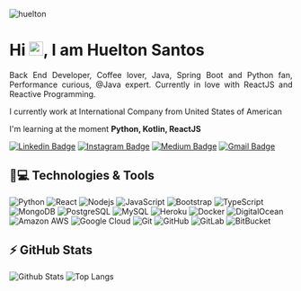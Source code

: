 <p align="left"><img src="https://komarev.com/ghpvc/?username=huelton" alt="huelton" /></p>


<h1 align = "justify"> Hi <img src="https://media.giphy.com/media/hvRJCLFzcasrR4ia7z/giphy.gif" width="25px">, I am Huelton Santos</h1>
<p align = "justify">Back End Developer, Coffee lover, Java, Spring Boot and Python fan, Performance curious, @Java expert. Currently in love with ReactJS and Reactive Programming.</p>

I currently work at International Company from United States of American

I'm learning at the moment **Python, Kotlin, ReactJS**


[![Linkedin Badge](https://img.shields.io/badge/-huelton-blue?style=flat-square&logo=Linkedin&logoColor=white&link=https://www.linkedin.com/in/hueltondihonsantos/)](https://www.linkedin.com/in/hueltondihonsantos/)
[![Instagram Badge](https://img.shields.io/badge/-huelton-purple?style=flat-square&logo=instagram&logoColor=white&link=https://www.instagram.com/huelton/?hl=pt-br)](https://instagram.com/huelton)
[![Medium Badge](https://img.shields.io/badge/-@huelton-03a57a?style=flat-square&labelColor=000000&logo=Medium&link=https://medium.com/@huelton/)](https://medium.com/@huelton)
[![Gmail Badge](https://img.shields.io/badge/-hueltondihon@gmail.com-c14438?style=flat-square&logo=Gmail&logoColor=white&link=mailto:hueltondihon@gmail.com)](mailto:hueltondihon@gmail.com)

## 🚀💻 Technologies & Tools


![Python](https://img.shields.io/badge/-Python-black?style=flat-square&logo=Python)
![React](https://img.shields.io/badge/-React-black?style=flat-square&logo=react)
![Nodejs](https://img.shields.io/badge/-Nodejs-black?style=flat-square&logo=Node.js)
![JavaScript](https://img.shields.io/badge/-JavaScript-black?style=flat-square&logo=javascript)
![Bootstrap](https://img.shields.io/badge/-Bootstrap-563D7C?style=flat-square&logo=bootstrap)
![TypeScript](https://img.shields.io/badge/-TypeScript-007ACC?style=flat-square&logo=typescript)
![MongoDB](https://img.shields.io/badge/-MongoDB-black?style=flat-square&logo=mongodb)
![PostgreSQL](https://img.shields.io/badge/-PostgreSQL-336791?style=flat-square&logo=postgresql)
![MySQL](https://img.shields.io/badge/-MySQL-black?style=flat-square&logo=mysql)
![Heroku](https://img.shields.io/badge/-Heroku-430098?style=flat-square&logo=heroku)
![Docker](https://img.shields.io/badge/-Docker-black?style=flat-square&logo=docker)
![DigitalOcean](https://img.shields.io/badge/-Digital%20Ocean-darkblue?style=flat-square&logo=digitalocean)
![Amazon AWS](https://img.shields.io/badge/Amazon%20AWS-232F3E?style=flat-square&logo=amazon-aws)
![Google Cloud](https://img.shields.io/badge/Google%20Cloud-black?style=flat-square&logo=google-cloud)
![Git](https://img.shields.io/badge/-Git-black?style=flat-square&logo=git)
![GitHub](https://img.shields.io/badge/-GitHub-181717?style=flat-square&logo=github)
![GitLab](https://img.shields.io/badge/-GitLab-FCA121?style=flat-square&logo=gitlab)
![BitBucket](https://img.shields.io/badge/-BitBucket-darkblue?style=flat-square&logo=bitbucket)

## ⚡ GitHub Stats

![Github Stats](https://github-readme-stats.vercel.app/api?username=huelton&show_icons=true&count_private=true&show_icons=true&include_all_commits=true)
![Top Langs](https://github-readme-stats.vercel.app/api/top-langs/?username=huelton&hide=TeX&layout=compact)
